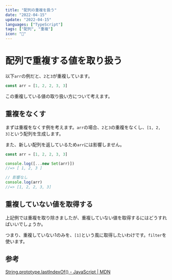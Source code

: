 ```yaml
---
title: "配列の重複を扱う"
date: "2022-04-15"
update: "2022-04-15"
languages: ["TypeScript"]
tags: ["配列", "重複"]
icon: "🦶"
---
```


# 配列で重複する値を取り扱う

以下`arr`の例だと、`2`と`3`が重複しています。

```typescript
const arr = [1, 2, 2, 3, 3]
```

この重複している値の取り扱い方について考えます。

## 重複をなくす

まずは重複をなくす例を考えます。`arr`の場合、`2`と`3`の重複をなくし、`[1, 2, 3]`という配列を生成します。

また、新しい配列を返しているため`arr`には影響しません。

```typescript
const arr = [1, 2, 2, 3, 3]

console.log([...new Set(arr)])
//=> [ 1, 2, 3 ]

// 影響なし
console.log(arr)
//=> [1, 2, 2, 3, 3]
```

## 重複していない値を取得する

上記例では重複を取り除きましたが、重複していない値を取得するにはどうすればいいでしょうか。

つまり、重複していない1のみを、`[1]`という風に取得したいわけです。`filter`を使います。

## 参考

[String.prototype.lastIndexOf() - JavaScript | MDN](https://developer.mozilla.org/ja/docs/Web/JavaScript/Reference/Global_Objects/String/lastIndexOf)
